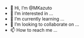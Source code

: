 - 👋 Hi, I’m @MKazuto
- 👀 I’m interested in ...
- 🌱 I’m currently learning ...
- 💞️ I’m looking to collaborate on ...
- 📫 How to reach me ...

<!---
MKazuto/MKazuto is a ✨ special ✨ repository because its `README.md` (this file) appears on your GitHub profile.
You can click the Preview link to take a look at your changes.
--->
